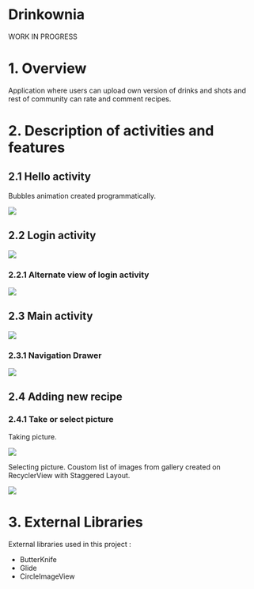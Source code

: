 # Drinkownia

WORK IN PROGRESS


# 1. Overview
Application where users can upload own version of drinks and shots and rest of community can rate and comment recipes.


# 2. Description of activities and features

## 2.1 Hello activity
  Bubbles animation created programmatically.
  
  
   ![](https://raw.githubusercontent.com/MarcinGrzeszczak-Applications/Drinkownia/master/screenshots/Hello_Activity.gif)
   
   

## 2.2 Login activity


   ![](https://raw.githubusercontent.com/MarcinGrzeszczak-Applications/Drinkownia/master/screenshots/Login.gif)
   
 
   ### 2.2.1 Alternate view of login activity
   
   ![](https://raw.githubusercontent.com/MarcinGrzeszczak-Applications/Drinkownia/master/screenshots/alternate_Layout_Login.gif)

   
   

## 2.3 Main activity

![](https://raw.githubusercontent.com/MarcinGrzeszczak-Applications/Drinkownia/master/screenshots/main_Activity.gif)

   
   
   
  ###  2.3.1 Navigation Drawer
  
  
  ![](https://raw.githubusercontent.com/MarcinGrzeszczak-Applications/Drinkownia/master/screenshots/nav_Drawer.gif)

  

## 2.4 Adding new recipe


  ### 2.4.1 Take or select picture
  
  Taking picture.
  
  ![](https://raw.githubusercontent.com/MarcinGrzeszczak-Applications/Drinkownia/master/screenshots/take_Photo.png)

  
  
  Selecting picture.
  Coustom list of images from gallery created on RecyclerView with Staggered Layout.
  
  ![](https://raw.githubusercontent.com/MarcinGrzeszczak-Applications/Drinkownia/master/screenshots/select_Photo.png)

   
# 3. External Libraries
  External libraries used in this project :
  * ButterKnife
  * Glide
  * CircleImageView
  
